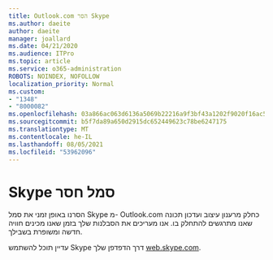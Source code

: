 ```yaml
---
title: Outlook.com הסר Skype
ms.author: daeite
author: daeite
manager: joallard
ms.date: 04/21/2020
ms.audience: ITPro
ms.topic: article
ms.service: o365-administration
ROBOTS: NOINDEX, NOFOLLOW
localization_priority: Normal
ms.custom:
- "1348"
- "8000082"
ms.openlocfilehash: 03a866ac063d6136a5069b22216a9f3bf43a1202f9020f16ac5edb7cf89ce9ba
ms.sourcegitcommit: b5f7da89a650d2915dc652449623c78be6247175
ms.translationtype: MT
ms.contentlocale: he-IL
ms.lasthandoff: 08/05/2021
ms.locfileid: "53962096"
---
```

# <a name="skype-icon-missing"></a>Skype סמל חסר

הסרנו באופן זמני את סמל Skype מ- Outlook.com כחלק מרענון עיצוב ועדכון תכונה שאנו מתרגשים להתחלק בו. אנו מעריכים את הסבלנות שלך בזמן שאנו מכינים חוויה חדשה ומשופרת בשבילך.

עדיין תוכל להשתמש Skype דרך הדפדפן שלך [web.skype.com](https://web.skype.com/).
